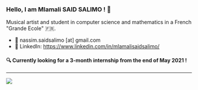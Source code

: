 ### Hello, I am Mlamali SAID SALIMO ! :wave:

Musical artist and student in computer science and mathematics in a French "Grande Ecole" :fr:.

- :email:	nassim.saidsalimo [at] gmail.com
- :briefcase: LinkedIn: https://www.linkedin.com/in/mlamalisaidsalimo/

#### :mag: Currently looking for a 3-month internship from the end of May 2021 ! 

---
![](https://drive.google.com/uc?id=1qdImoHmTLos_gc74zTZ-mHsmgm0DljkL&authuser=saidsalimo%40eisti.eu&usp=drive_fs)
